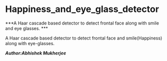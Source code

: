 # Happiness_and_eye_glass_detector

***A Haar cascade based detector to detect frontal face along with smile and eye glasses. ***

A Haar cascade based detector to detect frontal face and smile(Happiness) along with eye-glasses. 

***Author:Abhishek Mukherjee***

